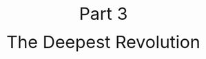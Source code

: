 <h1 style="display:none">Part 3 - The Deepest Revolution</h1>

<br/><br/><br/><br/><br/><br/>

<center><span style="font-size:40px">Part 3</span><br/><br/>
<span style="font-size:40px">The Deepest Revolution</span></center>